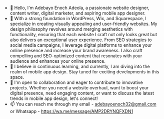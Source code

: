 - 👋 Hello, I'm Adebayo Enoch Adeola, a passionate website designer, content writer, digital marketer, and aspiring mobile app designer.
- 🚀 With a strong foundation in WordPress, Wix, and Squarespace, I specialize in creating visually appealing and user-friendly websites. My design philosophy revolves around merging aesthetics with functionality, ensuring that each website I craft not only looks great but also delivers an exceptional user experience. From SEO strategies to social media campaigns, I leverage digital platforms to enhance your online presence and increase your brand awareness. I also craft compelling and SEO-optimized content that resonates with your audience and enhances your online presence.
- 🌱 I believe in continuous learning, and currently, I am diving into the realm of mobile app design. Stay tuned for exciting developments in this space.
- 💞️ I'm open to collaboration and eager to contribute to innovative projects. Whether you need a website overhaul, want to boost your digital presence, need engaging content, or want to discuss the latest trends in mobile app design, let's connect!
- 📫 You can reach me through my email - adebayoenoch32@gmail.com or Whatsapp - https://wa.me/message/AMP2DRYNQFXDN1

<!---
Enochadeola/Enochadeola is a ✨ special ✨ repository because its `README.md` (this file) appears on your GitHub profile.
You can click the Preview link to take a look at your changes.
--->
